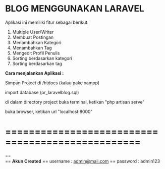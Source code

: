 <h1>BLOG MENGGUNAKAN LARAVEL</h1>

Aplikasi ini memiliki fitur sebagai berikut: 
1. Multiple User/Writer
2. Membuat Postingan
3. Menambahkan Kategori
4. Menambahkan Tag 
5. Mengedit Profil Penulis
6. Sorting berdasarkan kategori
7. Sorting berdasarkan tag

<b>Cara menjalankan Aplikasi :</b>

Simpan Project di /htdocs (kalau pake xampp)

import database (pr_laravelblog.sql)

di dalam directory project buka terminal, ketikan "php artisan serve"

buka browser, ketikan url "localhost:8000"


  =================================================
  =================================================
  ==						
  ==	<b>Akun Created</b>	
  ==	username : admin@mail.com
  ==	password : admin123	


